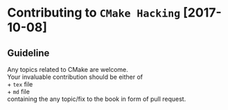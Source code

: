 # Contributing to `CMake Hacking` [2017-10-08]  

## Guideline  
  Any topics related to CMake are welcome.   
  Your invaluable contribution should be either of   
    + `tex` file   
    + `md` file  
  containing the any topic/fix to the book in form of pull request.  
